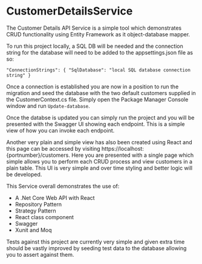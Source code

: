 # CustomerDetailsService

The Customer Details API Service is a simple tool which demonstrates CRUD functionality using Entity Framework as it object-database mapper.

To run this project locally, a SQL DB will be needed and the connection string for the database will need to be added to the appsettings.json file as so:

`"ConnectionStrings": {
            "SqlDatabase": "local SQL database connection string"
         }
`

Once a connection is established you are now in a position to run the migration and seed the database with the two default customers supplied in the CustomerContext.cs file. Simply open the Package Manager Console window and run `Update-database`.

Once the databse is updated you can simply run the project and you will be presented with the Swagger UI showing each endpoint. This is a simple view of how you can invoke each endpoint.

Another very plain and simple view has also been created using React and this page can be accessed by visiting https://localhost:{portnumber}/customers. Here you are presented with a single page which simple allows you
to perform each CRUD process and view customers in a plain table. This UI is very simple and over time styling and better logic will be developed.

This Service overall demonstrates the use of:

* A .Net Core Web API with React
* Repository Pattern
* Strategy Pattern
* React class component
* Swagger
* Xunit and Moq

Tests against this project are currently very simple and given extra time should be vastly improved by seeding test data to the database allowing you to assert against them.
